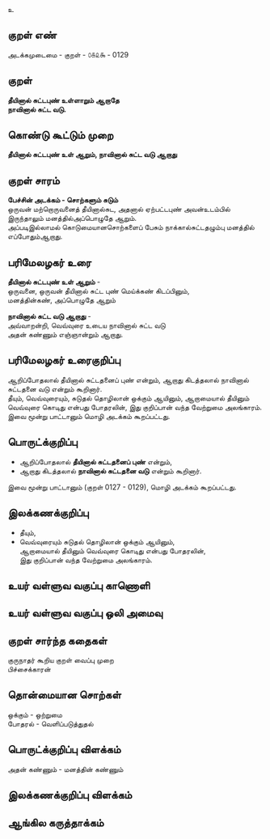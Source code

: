 உ

## குறள் எண் 

அடக்கமுடைமை - குறள் - ௦௧௨௯ - 0129  

## குறள் 

**தீயினால் சுட்டபுண் உள்ளாறும் ஆறாதே  
நாவினால் சுட்ட வடு.** 

## கொண்டு கூட்டும் முறை

**தீயினால் சுட்டபுண் உள் ஆறும், நாவினால் சுட்ட வடு ஆறாது**   

## குறள் சாரம் 

**பேச்சின் அடக்கம் - சொற்களும் சுடும்**  
ஒருவன் மற்றொருவனைத் தீயினால்சுட, அதனால் ஏற்பட்டபுண் அவன்உடம்பில் இருந்தாலும் மனத்தில்அப்பொழுதே ஆறும்.  
அப்படிஇல்லாமல் கொடுமையானசொற்களைப் பேசும் நாக்கால்சுட்டதழும்பு மனத்தில் எப்போதும்ஆறாது.   

## பரிமேலழகர் உரை

**தீயினால் சுட்டபுண் உள் ஆறும்** -  
ஒருவனை, ஒருவன் தீயினால் சுட்ட புண் மெய்க்கண் கிடப்பினும்,  
மனத்தின்கண், அப்பொழுதே ஆறும்  

**நாவினால் சுட்ட வடு ஆறாது** -  
அவ்வாறன்றி, வெவ்வுரை உடைய நாவினால் சுட்ட வடு  
அதன் கண்ணும் எஞ்ஞான்றும் ஆறாது.  

## பரிமேலழகர் உரைகுறிப்பு   

ஆறிப்போதலால் தீயினால் சுட்டதனைப் புண் என்றும், ஆறாது கிடத்தலால் நாவினால் சுட்டதனை வடு என்றும் கூறினார்.  
தீயும், வெவ்வுரையும், சுடுதல் தொழிலான் ஒக்கும் ஆயினும், ஆறாமையால் தீயினும் வெவ்வுரை கொடிது என்பது போதரலின், இது குறிப்பான் வந்த வேற்றுமை அலங்காரம்.  
இவை மூன்று பாட்டானும் மொழி அடக்கம் கூறப்பட்டது.  

## பொருட்க்குறிப்பு 

* ஆறிப்போதலால் **தீயினால் சுட்டதனைப் புண்** என்றும்,  
* ஆறாது கிடத்தலால் **நாவினால் சுட்டதனை வடு** என்றும் கூறினார்.  

இவை மூன்று பாட்டானும் (குறள் 0127 - 0129), மொழி அடக்கம் கூறப்பட்டது.  

## இலக்கணக்குறிப்பு  

* தீயும்,  
* வெவ்வுரையும் சுடுதல் தொழிலான் ஒக்கும் ஆயினும்,  
ஆறாமையால் தீயினும் வெவ்வுரை கொடிது என்பது போதரலின்,  
இது குறிப்பான் வந்த வேற்றுமை அலங்காரம்.  

## உயர் வள்ளுவ வகுப்பு காணொளி


## உயர் வள்ளுவ வகுப்பு ஒலி அமைவு 

 
## குறள் சார்ந்த கதைகள் 

குருநாதர் கூறிய குறள் வைப்பு முறை    
பிச்சைக்காரன் 

## தொன்மையான சொற்கள்
  
ஒக்கும் - ஒற்றுமை   
போதரல் - வெளிப்படுத்துதல்   

## பொருட்க்குறிப்பு விளக்கம்

அதன் கண்ணும் - மனத்தின் கண்ணும்    


## இலக்கணக்குறிப்பு விளக்கம்


## ஆங்கில கருத்தாக்கம் 


